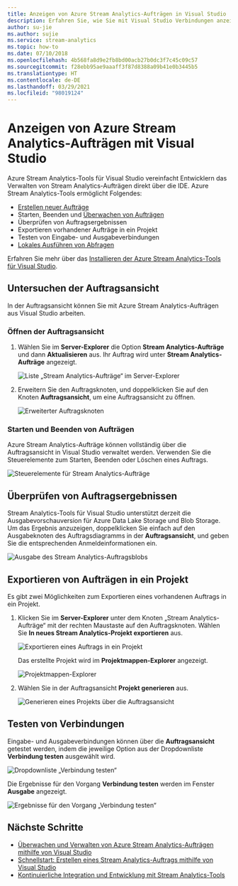 ```yaml
---
title: Anzeigen von Azure Stream Analytics-Aufträgen in Visual Studio
description: Erfahren Sie, wie Sie mit Visual Studio Verbindungen anzeigen, starten, stoppen und testen, Ergebnisse überprüfen und Ihre Azure Stream Analytics-Aufträge exportieren.
author: su-jie
ms.author: sujie
ms.service: stream-analytics
ms.topic: how-to
ms.date: 07/10/2018
ms.openlocfilehash: 4b568fa8d9e2fb8bd00acb27b0dc3f7c45c09c57
ms.sourcegitcommit: f28ebb95ae9aaaff3f87d8388a09b41e0b3445b5
ms.translationtype: HT
ms.contentlocale: de-DE
ms.lasthandoff: 03/29/2021
ms.locfileid: "98019124"
---
```

# <a name="use-visual-studio-to-view-azure-stream-analytics-jobs"></a>Anzeigen von Azure Stream Analytics-Aufträgen mit Visual Studio

Azure Stream Analytics-Tools für Visual Studio vereinfacht Entwicklern das Verwalten von Stream Analytics-Aufträgen direkt über die IDE. Azure Stream Analytics-Tools ermöglicht Folgendes:
- [Erstellen neuer Aufträge](stream-analytics-quick-create-vs.md)
- Starten, Beenden und [Überwachen von Aufträgen](stream-analytics-monitor-jobs-use-vs.md)
- Überprüfen von Auftragsergebnissen
- Exportieren vorhandener Aufträge in ein Projekt
- Testen von Eingabe- und Ausgabeverbindungen
- [Lokales Ausführen von Abfragen](stream-analytics-vs-tools-local-run.md)

Erfahren Sie mehr über das [Installieren der Azure Stream Analytics-Tools für Visual Studio](stream-analytics-tools-for-visual-studio-install.md).

## <a name="explore-the-job-view"></a>Untersuchen der Auftragsansicht

In der Auftragsansicht können Sie mit Azure Stream Analytics-Aufträgen aus Visual Studio arbeiten.

### <a name="open-the-job-view"></a>Öffnen der Auftragsansicht

1. Wählen Sie im **Server-Explorer** die Option **Stream Analytics-Aufträge** und dann **Aktualisieren** aus. Ihr Auftrag wird unter **Stream Analytics-Aufträge** angezeigt.

    ![Liste „Stream Analytics-Aufträge“ im Server-Explorer](./media/stream-analytics-vs-tools/stream-analytics-tools-for-vs-list-jobs-01.png)

2. Erweitern Sie den Auftragsknoten, und doppelklicken Sie auf den Knoten **Auftragsansicht**, um eine Auftragsansicht zu öffnen.
    
   ![Erweiterter Auftragsknoten](./media/stream-analytics-vs-tools/stream-analytics-tools-for-vs-job-view-01.png)

### <a name="start-and-stop-jobs"></a>Starten und Beenden von Aufträgen

Azure Stream Analytics-Aufträge können vollständig über die Auftragsansicht in Visual Studio verwaltet werden. Verwenden Sie die Steuerelemente zum Starten, Beenden oder Löschen eines Auftrags.
    
   ![Steuerelemente für Stream Analytics-Aufträge](./media/stream-analytics-vs-tools/azure-stream-analytics-job-view-controls.png)

## <a name="check-job-results"></a>Überprüfen von Auftragsergebnissen

Stream Analytics-Tools für Visual Studio unterstützt derzeit die Ausgabevorschauversion für Azure Data Lake Storage und Blob Storage. Um das Ergebnis anzuzeigen, doppelklicken Sie einfach auf den Ausgabeknoten des Auftragsdiagramms in der **Auftragsansicht**, und geben Sie die entsprechenden Anmeldeinformationen ein.

   ![Ausgabe des Stream Analytics-Auftragsblobs](./media/stream-analytics-vs-tools/stream-analytics-blob-preview.png)

## <a name="export-jobs-to-a-project"></a>Exportieren von Aufträgen in ein Projekt

Es gibt zwei Möglichkeiten zum Exportieren eines vorhandenen Auftrags in ein Projekt.

1. Klicken Sie im **Server-Explorer** unter dem Knoten „Stream Analytics-Aufträge“ mit der rechten Maustaste auf den Auftragsknoten. Wählen Sie **In neues Stream Analytics-Projekt exportieren** aus.
    
   ![Exportieren eines Auftrags in ein Projekt](./media/stream-analytics-vs-tools/stream-analytics-tools-for-vs-export-job-01.png)
    
    Das erstellte Projekt wird im **Projektmappen-Explorer** angezeigt.
    
   ![Projektmappen-Explorer](./media/stream-analytics-vs-tools/stream-analytics-tools-for-vs-export-job-02.png)

2. Wählen Sie in der Auftragsansicht **Projekt generieren** aus.
    
   ![Generieren eines Projekts über die Auftragsansicht](./media/stream-analytics-vs-tools/stream-analytics-tools-for-vs-export-job-03.png)

## <a name="test-connections"></a>Testen von Verbindungen

Eingabe- und Ausgabeverbindungen können über die **Auftragsansicht** getestet werden, indem die jeweilige Option aus der Dropdownliste **Verbindung testen** ausgewählt wird.

   ![Dropdownliste „Verbindung testen“](./media/stream-analytics-vs-tools/stream-analytics-test-connection-dropdown.png)

Die Ergebnisse für den Vorgang **Verbindung testen** werden im Fenster **Ausgabe** angezeigt.

   ![Ergebnisse für den Vorgang „Verbindung testen“](./media/stream-analytics-vs-tools/stream-analytics-test-connection-results.png)

## <a name="next-steps"></a>Nächste Schritte

* [Überwachen und Verwalten von Azure Stream Analytics-Aufträgen mithilfe von Visual Studio](stream-analytics-monitor-jobs-use-vs.md)
* [Schnellstart: Erstellen eines Stream Analytics-Auftrags mithilfe von Visual Studio](stream-analytics-quick-create-vs.md)
* [Kontinuierliche Integration und Entwicklung mit Stream Analytics-Tools](stream-analytics-tools-for-visual-studio-cicd.md)
